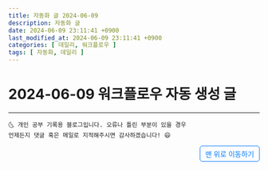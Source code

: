 ```yaml
---
title: 자동화 글 2024-06-09
description: 자동화 글
date: 2024-06-09 23:11:41 +0900
last_modified_at: 2024-06-09 23:11:41 +0900
categories: [ 데일리, 워크플로우 ]
tags: [ 자동화, 데일리 ]
---
```


# 2024-06-09 워크플로우 자동 생성 글

***
    🌜 개인 공부 기록용 블로그입니다. 오류나 틀린 부분이 있을 경우 
    언제든지 댓글 혹은 메일로 지적해주시면 감사하겠습니다! 😄

<a href="#" style="display: inline-block; padding: 5px 10px; color: #007bff; text-decoration: none; border: 0.5px solid #007bff; border-radius: 5px; float: right;">맨 위로 이동하기</a>